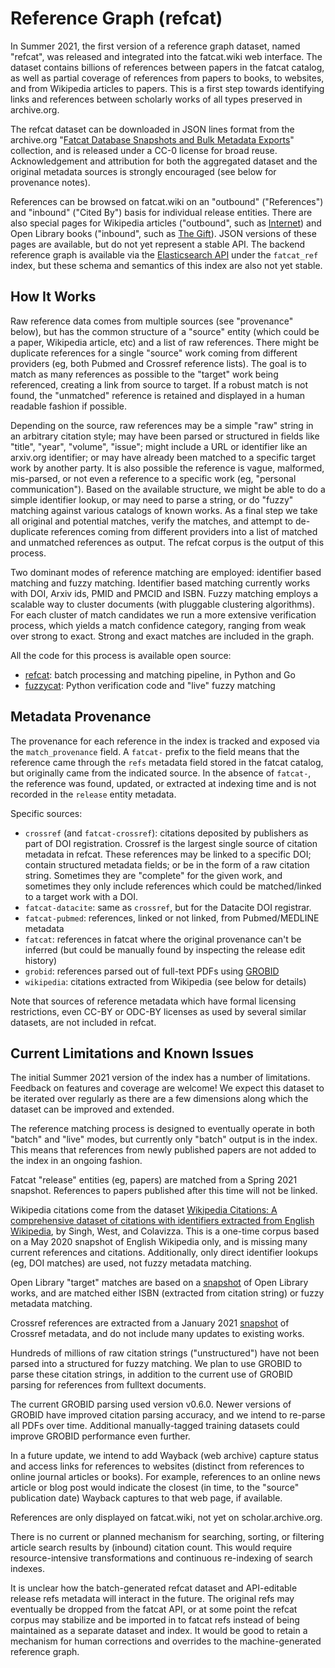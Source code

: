 
# Reference Graph (refcat)

In Summer 2021, the first version of a reference graph dataset, named "refcat",
was released and integrated into the fatcat.wiki web interface. The dataset
contains billions of references between papers in the fatcat catalog, as well
as partial coverage of references from papers to books, to websites, and from
Wikipedia articles to papers. This is a first step towards identifying links
and references between scholarly works of all types preserved in archive.org.

The refcat dataset can be downloaded in JSON lines format from the archive.org
"[Fatcat Database Snapshots and Bulk Metadata Exports](https://archive.org/details/fatcat_snapshots_and_exports)"
collection, and is released under a CC-0 license for broad reuse.
Acknowledgement and attribution for both the aggregated dataset and the
original metadata sources is strongly encouraged (see below for provenance
notes).

References can be browsed on fatcat.wiki on an "outbound" ("References") and
"inbound" ("Cited By") basis for individual release entities. There are also
special pages for Wikipedia articles ("outbound", such as
[Internet](https://fatcat.wiki/wikipedia/en:Internet/refs-out)) and Open
Library books ("inbound", such as [The
Gift](https://fatcat.wiki/openlibrary/OL2670078W/refs-in)). JSON versions of
these pages are available, but do not yet represent a stable API.  The backend
reference graph is available via the [Elasticsearch API](./search_api.md) under
the `fatcat_ref` index, but these schema and semantics of this index are also
not yet stable.


## How It Works

Raw reference data comes from multiple sources (see "provenance" below), but
has the common structure of a "source" entity (which could be a paper,
Wikipedia article, etc) and a list of raw references. There might be duplicate
references for a single "source" work coming from different providers (eg, both
Pubmed and Crossref reference lists). The goal is to match as many references
as possible to the "target" work being referenced, creating a link from source
to target. If a robust match is not found, the "unmatched" reference is
retained and displayed in a human readable fashion if possible.

Depending on the source, raw references may be a simple "raw" string in an
arbitrary citation style; may have been parsed or structured in fields like
"title", "year", "volume", "issue"; might include a URL or identifier like an
arxiv.org identifier; or may have already been matched to a specific target
work by another party. It is also possible the reference is vague, malformed,
mis-parsed, or not even a reference to a specific work (eg, "personal
communication"). Based on the available structure, we might be able to do a
simple identifier lookup, or may need to parse a string, or do "fuzzy" matching
against various catalogs of known works. As a final step we take all original
and potential matches, verify the matches, and attempt to de-duplicate
references coming from different providers into a list of matched and unmatched
references as output. The refcat corpus is the output of this process.

Two dominant modes of reference matching are employed: identifier based
matching and fuzzy matching. Identifier based matching currently works with
DOI, Arxiv ids, PMID and PMCID and ISBN. Fuzzy matching employs a scalable way
to cluster documents (with pluggable clustering algorithms). For each cluster
of match candidates we run a more extensive verification process, which yields
a match confidence category, ranging from weak over strong to exact. Strong and
exact matches are included in the graph.

All the code for this process is available open source:

- [refcat](https://gitlab.com/internetarchive/refcat): batch processing and matching pipeline, in Python and Go
- [fuzzycat](https://gitlab.com/internetarchive/fuzzycat): Python verification code and "live" fuzzy matching


## Metadata Provenance

The provenance for each reference in the index is tracked and exposed via the
`match_provenance` field. A `fatcat-` prefix to the field means that the
reference came through the `refs` metadata field stored in the fatcat catalog,
but originally came from the indicated source. In the absence of `fatcat-`, the
reference was found, updated, or extracted at indexing time and is not recorded
in the `release` entity metadata.

Specific sources:

* `crossref` (and `fatcat-crossref`): citations deposited by publishers as part
  of DOI registration. Crossref is the largest single source of citation
  metadata in refcat. These references may be linked to a specific DOI; contain
  structured metadata fields; or be in the form of a raw citation string.
  Sometimes they are "complete" for the given work, and sometimes they only
  include references which could be matched/linked to a target work with a DOI.
* `fatcat-datacite`: same as `crossref`, but for the Datacite DOI registrar.
* `fatcat-pubmed`: references, linked or not linked, from Pubmed/MEDLINE
  metadata
* `fatcat`: references in fatcat where the original provenance can't be inferred
  (but could be manually found by inspecting the release edit history)
* `grobid`: references parsed out of full-text PDFs using
  [GROBID](https://github.com/kermitt2/grobid)
* `wikipedia`: citations extracted from Wikipedia (see below for details)

Note that sources of reference metadata which have formal licensing
restrictions, even CC-BY or ODC-BY licenses as used by several similar
datasets, are not included in refcat.


## Current Limitations and Known Issues

The initial Summer 2021 version of the index has a number of limitations.
Feedback on features and coverage are welcome! We expect this dataset to be
iterated over regularly as there are a few
dimensions along which the dataset can be improved and extended.

The reference matching process is designed to eventually operate in both
"batch" and "live" modes, but currently only "batch" output is in the index.
This means that references from newly published papers are not added to the
index in an ongoing fashion.

Fatcat "release" entities (eg, papers) are matched from a Spring 2021 snapshot.
References to papers published after this time will not be linked.

Wikipedia citations come from the dataset [Wikipedia Citations: A comprehensive
dataset of citations with identifiers extracted from English
Wikipedia](https://zenodo.org/record/3940692), by Singh, West, and Colavizza.
This is a one-time corpus based on a May 2020 snapshot of English Wikipedia
only, and is missing many current references and citations. Additionally, only
direct identifier lookups (eg, DOI matches) are used, not fuzzy metadata
matching.

Open Library "target" matches are based on a
[snapshot](https://openlibrary.org/developers/dumps) of Open Library works, and
are matched either ISBN (extracted from citation string) or fuzzy metadata
matching.

Crossref references are extracted from a January 2021
[snapshot](https://archive.org/details/crossref_doi_dump_2021-01) of Crossref
metadata, and do not include many updates to existing works.

Hundreds of millions of raw citation strings ("unstructured") have not been
parsed into a structured for fuzzy matching. We plan to use GROBID to parse
these citation strings, in addition to the current use of GROBID parsing for
references from fulltext documents.

The current GROBID parsing used version v0.6.0. Newer versions of GROBID have
improved citation parsing accuracy, and we intend to re-parse all PDFs over
time. Additional manually-tagged training datasets could improve GROBID
performance even further.

In a future update, we intend to add Wayback (web archive) capture status and
access links for references to websites (distinct from references to online
journal articles or books). For example, references to an online news article
or blog post would indicate the closest (in time, to the "source" publication
date) Wayback captures to that web page, if available.

References are only displayed on fatcat.wiki, not yet on scholar.archive.org.

There is no current or planned mechanism for searching, sorting, or filtering
article search results by (inbound) citation count. This would require
resource-intensive transformations and continuous re-indexing of search
indexes.

It is unclear how the batch-generated refcat dataset and API-editable release
refs metadata will interact in the future. The original refs may eventually be
dropped from the fatcat API, or at some point the refcat corpus may stabilize
and be imported in to fatcat refs instead of being maintained as a separate
dataset and index. It would be good to retain a mechanism for human corrections
and overrides to the machine-generated reference graph.

